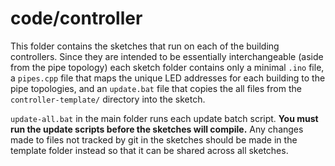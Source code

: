 # code/controller

This folder contains the sketches that run on each of the building controllers. Since they are intended to be essentially interchangeable (aside from the pipe topology) each sketch folder contains only a minimal `.ino` file,
a `pipes.cpp` file that maps the unique LED addresses for each building to the pipe topologies, and an `update.bat` file that copies the all files from the `controller-template/` directory into the sketch. 

`update-all.bat` in the main folder runs each update batch script. **You must run the update scripts before the sketches will compile.** Any changes made to files not tracked by git in the sketches should be made in the
template folder instead so that it can be shared across all sketches.
